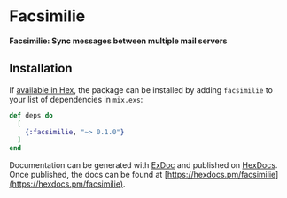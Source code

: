# Facsimilie

**Facsimilie: Sync messages between multiple mail servers**

## Installation

If [available in Hex](https://hex.pm/docs/publish), the package can be installed
by adding `facsimilie` to your list of dependencies in `mix.exs`:

```elixir
def deps do
  [
    {:facsimilie, "~> 0.1.0"}
  ]
end
```

Documentation can be generated with [ExDoc](https://github.com/elixir-lang/ex_doc)
and published on [HexDocs](https://hexdocs.pm). Once published, the docs can
be found at [https://hexdocs.pm/facsimilie](https://hexdocs.pm/facsimilie).

